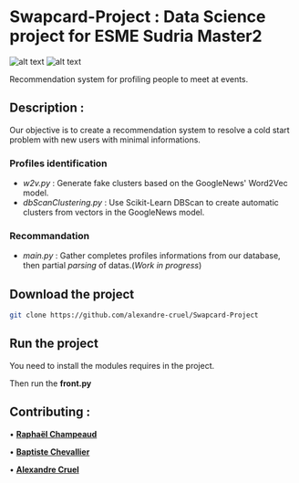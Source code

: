 # Swapcard-Project : Data Science project for ESME Sudria Master2
![alt text](https://www.esme.fr/Content/images/design/logo_esme.png)
![alt text](https://www.swapcard.com/static/LogoFINAL-8700cd1c4ccb0b24abfdaf26e5b67b4f.svg)

Recommendation system for profiling people to meet at events.

## Description : 

Our objective is to create a recommendation system to resolve a cold start problem with new users with minimal informations.

### Profiles identification
- _w2v.py_ : Generate fake clusters based on the GoogleNews' Word2Vec model.
- _dbScanClustering.py_ : Use Scikit-Learn DBScan to create automatic clusters from vectors in the GoogleNews model.
### Recommandation
- _main.py_ : Gather completes profiles informations from our  database, then  partial _parsing_ of datas.(*Work in progress*)

## Download the project
```bash
git clone https://github.com/alexandre-cruel/Swapcard-Project 
```
## Run the project
You need to install the modules requires in the project.

Then run the **front.py**

## Contributing : 
• **[Raphaël Champeaud](https://github.com/RaphCPV)**

• **[Baptiste Chevallier](https://github.com/baptchv/)**

• **[Alexandre Cruel](https://github.com/alexandre-cruel)** 
